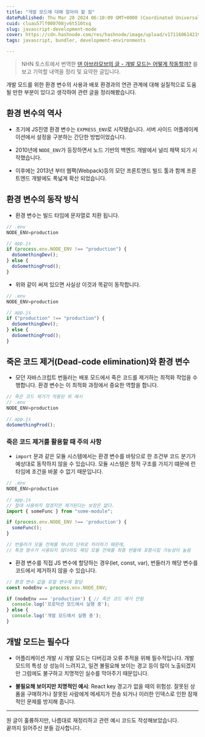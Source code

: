 ```yaml
---
title: "개발 모드에 대해 알아야 할 점"
datePublished: Thu Mar 28 2024 06:10:09 GMT+0000 (Coordinated Universal Time)
cuid: cluau57lf000708jv6t510txq
slug: javascript-development-mode
cover: https://cdn.hashnode.com/res/hashnode/image/upload/v1711606142191/00ab5c0a-bc3c-4016-8991-9aead79e763e.png
tags: javascript, bundler, development-environments

---
```


> NHN 토스트에서 번역한 [댄 아브라모브의 글 - 개발 모드는 어떻게 작동할까?](https://ui.toast.com/posts/ko_20191212) 를 보고 기억할 내역을 정리 및 요약한 글입니다.

개발 모드를 위한 환경 변수의 사용과 배포 환경과의 연관 관계에 대해 실질적으로 도움될 만한 부분이 있다고 생각하여 관련 글을 정리해봤습니다.

## 환경 변수의 역사

* 초기에 JS진영 환경 변수는 `EXPRESS_ENV`로 시작됐습니다. 서버 사이드 어플레이케이션에서 설정을 구분하는 간단한 방법이었습니다.
    
* 2010년에 `NODE_ENV`가 등장하면서 노드 기반의 백엔드 개발에서 널리 채택 되기 시작했습니다.
    
* 이후에는 2013년 부터 웹팩(Webpack)등의 모던 프론트엔드 빌드 툴과 함께 프론트엔드 개발에도 폭넓게 확산 되었습니다.
    

## 환경 변수의 동작 방식

* 환경 변수는 빌드 타임에 문자열로 치환 됩니다.
    

```javascript
// .env
NODE_ENV=production

// app.js
if (process.env.NODE_ENV !== "production") {
  doSomethingDev();
} else {
  doSomethingProd();
}
```

* 위와 같이 써져 있으면 사실상 이것과 똑같이 동작합니다.
    

```javascript
// .env
NODE_ENV=production

// app.js
if ("production" !== "production") {
  doSomethingDev();
} else {
  doSomethingProd();
}
```

## 죽은 코드 제거(Dead-code elimination)와 환경 변수

* 모던 자바스크립트 번들러는 배포 모드에서 죽은 코드를 제거하는 최적화 작업을 수행합니다. 환경 변수는 이 최적화 과정에서 중요한 역할을 합니다.
    

```javascript
// 죽은 코드 제거가 적용된 위 예시
// .env
NODE_ENV=production

// app.js
doSomethingProd();
```

### 죽은 코드 제거를 활용할 때 주의 사항

* `import` 문과 같은 모듈 시스템에서는 환경 변수를 바탕으로 한 조건부 코드 분기가 예상대로 동작하지 않을 수 있습니다. 모듈 시스템은 정적 구조를 가지기 떄문에 런타임에 조건을 바꿀 수 없기 때문입니다.
    

```javascript
// .env
NODE_ENV=production

// app.js
// 절대 사용하지 않겠지만 제거된다는 보장은 없다.
import { someFunc } from "some-module"; 

if (process.env.NODE_ENV !== 'production') {
  someFunc();
}

// 번들러가 모듈 전체를 하나의 단위로 처리하기 때문에, 
// 특정 함수가 사용되지 않더라도 해당 모듈 전체를 최종 번들에 포함시킬 가능성이 높음
```

* 환경 변수를 직접 JS 변수에 할당하는 경우(let, const, var), 번들러가 해당 변수를 코드에서 제거하지 않을 수 있습니다.
    

```javascript
// 환경 변수 값을 로컬 변수에 할당
const nodeEnv = process.env.NODE_ENV;

if (nodeEnv === 'production') { // 죽은 코드 제거 안됨
  console.log('프로덕션 모드에서 실행 중');
} else {
  console.log('개발 모드에서 실행 중');
}
```

## 개발 모드는 필수다

* 어플리케이션 개발 시 개발 모드는 디버깅과 오류 추적을 위해 필수적입니다. 개발 모드의 특성 상 성능이 느려지고, 일견 불필요해 보이는 경고 등이 많이 노출되겠지만 그럼에도 불구하고 치명적인 실수를 막아주기 때문입니다.
    

* **불필요해 보이지만 치명적인 예시**: React key 경고가 없을 때의 위험성. 잘못된 상품을 구매하거나 잘못된 사람에게 메세지가 전송 되거나 이러한 인덱스로 인한 잠재적인 문제를 방지해 줍니다.
    

---

원 글이 훌륭하지만, 나름대로 재정리하고 관련 예시 코드도 작성해보았습니다.  
끝까지 읽어주신 분들 감사합니다.